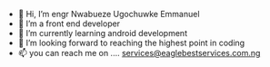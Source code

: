 - 👋 Hi, I’m engr Nwabueze Ugochuwke Emmanuel
- 👀  I’m a front end developer
- 🌱 I’m currently learning android development
- 💞️ I’m looking forward to reaching the highest point in coding
- 📫 you can reach me on .... services@eaglebestservices.com.ng

<!---
Eaglebest62/Eaglebest62 is a ✨ special ✨ repository because its `README.md` (this file) appears on your GitHub profile.
You can click the Preview link to take a look at your changes.
--->
